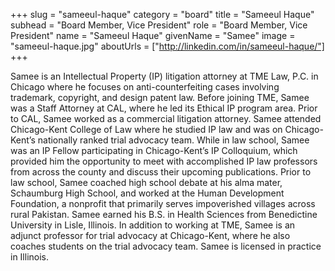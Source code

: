 +++
slug = "sameeul-haque"
category = "board"
title = "Sameeul Haque"
subhead = "Board Member, Vice President"
role = "Board Member, Vice President"
name = "Sameeul Haque"
givenName = "Samee"
image = "sameeul-haque.jpg"
aboutUrls = ["http://linkedin.com/in/sameeul-haque/"]
+++

Samee is an Intellectual Property (IP) litigation attorney at TME Law, P.C. in Chicago where he focuses on anti-counterfeiting cases involving trademark, copyright, and design patent law. Before joining TME, Samee was a Staff Attorney at CAL, where he led its Ethical IP program area. Prior to CAL, Samee worked as a commercial litigation attorney. Samee attended Chicago-Kent College of Law where he studied IP law and was on Chicago-Kent’s nationally ranked trial advocacy team. While in law school, Samee was an IP Fellow participating in Chicago-Kent’s IP Colloquium, which provided him the opportunity to meet with accomplished IP law professors from across the county and discuss their upcoming publications. Prior to law school, Samee coached high school debate at his alma mater, Schaumburg High School, and worked at the Human Development Foundation, a nonprofit that primarily serves impoverished villages across rural Pakistan. Samee earned his B.S. in Health Sciences from Benedictine University in Lisle, Illinois. In   addition to working at TME, Samee is an adjunct professor for trial advocacy at Chicago-Kent, where he also coaches students on the trial advocacy team. Samee is licensed in practice in Illinois.